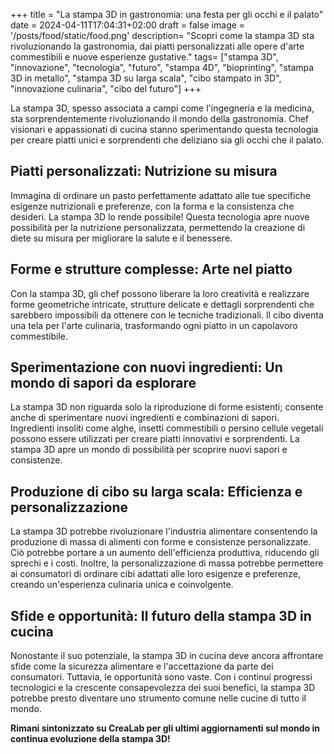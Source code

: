 +++
title = "La stampa 3D in gastronomia: una festa per gli occhi e il palato" 
date = 2024-04-11T17:04:31+02:00
draft = false
image = '/posts/food/static/food.png'
description= "Scopri come la stampa 3D sta rivoluzionando la gastronomia, dai piatti personalizzati alle opere d'arte commestibili e nuove esperienze gustative." 
tags= ["stampa 3D", "innovazione", "tecnologia", "futuro", "stampa 4D", "bioprinting", "stampa 3D in metallo", "stampa 3D su larga scala", "cibo stampato in 3D", "innovazione culinaria", "cibo del futuro"] 
+++

La stampa 3D, spesso associata a campi come l\'ingegneria e la medicina, sta sorprendentemente rivoluzionando il mondo della gastronomia. Chef visionari e appassionati di cucina stanno sperimentando questa tecnologia per creare piatti unici e sorprendenti che deliziano sia gli occhi che il palato.

## Piatti personalizzati: Nutrizione su misura

Immagina di ordinare un pasto perfettamente adattato alle tue specifiche esigenze nutrizionali e preferenze, con la forma e la consistenza che desideri. La stampa 3D lo rende possibile! Questa tecnologia apre nuove possibilità per la nutrizione personalizzata, permettendo la creazione di diete su misura per migliorare la salute e il benessere.

## Forme e strutture complesse: Arte nel piatto

Con la stampa 3D, gli chef possono liberare la loro creatività e realizzare forme geometriche intricate, strutture delicate e dettagli sorprendenti che sarebbero impossibili da ottenere con le tecniche tradizionali. Il cibo diventa una tela per l'arte culinaria, trasformando ogni piatto in un capolavoro commestibile.

## Sperimentazione con nuovi ingredienti: Un mondo di sapori da esplorare

La stampa 3D non riguarda solo la riproduzione di forme esistenti; consente anche di sperimentare nuovi ingredienti e combinazioni di sapori. Ingredienti insoliti come alghe, insetti commestibili o persino cellule vegetali possono essere utilizzati per creare piatti innovativi e sorprendenti. La stampa 3D apre un mondo di possibilità per scoprire nuovi sapori e consistenze.

## Produzione di cibo su larga scala: Efficienza e personalizzazione

La stampa 3D potrebbe rivoluzionare l'industria alimentare consentendo la produzione di massa di alimenti con forme e consistenze personalizzate. Ciò potrebbe portare a un aumento dell'efficienza produttiva, riducendo gli sprechi e i costi. Inoltre, la personalizzazione di massa potrebbe permettere ai consumatori di ordinare cibi adattati alle loro esigenze e preferenze, creando un'esperienza culinaria unica e coinvolgente.

## Sfide e opportunità: Il futuro della stampa 3D in cucina

Nonostante il suo potenziale, la stampa 3D in cucina deve ancora affrontare sfide come la sicurezza alimentare e l'accettazione da parte dei consumatori. Tuttavia, le opportunità sono vaste. Con i continui progressi tecnologici e la crescente consapevolezza dei suoi benefici, la stampa 3D potrebbe presto diventare uno strumento comune nelle cucine di tutto il mondo.

**Rimani sintonizzato su CreaLab per gli ultimi aggiornamenti sul mondo in continua evoluzione della stampa 3D!**
